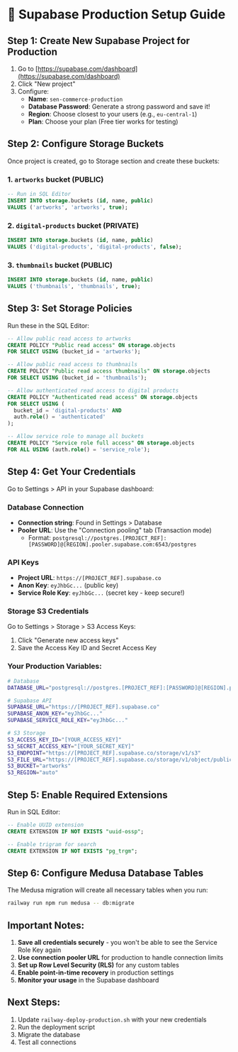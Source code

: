 # 🚀 Supabase Production Setup Guide

## Step 1: Create New Supabase Project for Production

1. Go to [https://supabase.com/dashboard](https://supabase.com/dashboard)
2. Click "New project"
3. Configure:
   - **Name**: `sen-commerce-production`
   - **Database Password**: Generate a strong password and save it!
   - **Region**: Choose closest to your users (e.g., `eu-central-1`)
   - **Plan**: Choose your plan (Free tier works for testing)

## Step 2: Configure Storage Buckets

Once project is created, go to Storage section and create these buckets:

### 1. `artworks` bucket (PUBLIC)
```sql
-- Run in SQL Editor
INSERT INTO storage.buckets (id, name, public) 
VALUES ('artworks', 'artworks', true);
```

### 2. `digital-products` bucket (PRIVATE)
```sql
INSERT INTO storage.buckets (id, name, public) 
VALUES ('digital-products', 'digital-products', false);
```

### 3. `thumbnails` bucket (PUBLIC)
```sql
INSERT INTO storage.buckets (id, name, public) 
VALUES ('thumbnails', 'thumbnails', true);
```

## Step 3: Set Storage Policies

Run these in the SQL Editor:

```sql
-- Allow public read access to artworks
CREATE POLICY "Public read access" ON storage.objects
FOR SELECT USING (bucket_id = 'artworks');

-- Allow public read access to thumbnails  
CREATE POLICY "Public read access thumbnails" ON storage.objects
FOR SELECT USING (bucket_id = 'thumbnails');

-- Allow authenticated read access to digital products
CREATE POLICY "Authenticated read access" ON storage.objects
FOR SELECT USING (
  bucket_id = 'digital-products' AND 
  auth.role() = 'authenticated'
);

-- Allow service role to manage all buckets
CREATE POLICY "Service role full access" ON storage.objects
FOR ALL USING (auth.role() = 'service_role');
```

## Step 4: Get Your Credentials

Go to Settings > API in your Supabase dashboard:

### Database Connection
- **Connection string**: Found in Settings > Database
- **Pooler URL**: Use the "Connection pooling" tab (Transaction mode)
  - Format: `postgresql://postgres.[PROJECT_REF]:[PASSWORD]@[REGION].pooler.supabase.com:6543/postgres`

### API Keys
- **Project URL**: `https://[PROJECT_REF].supabase.co`
- **Anon Key**: `eyJhbGc...` (public key)
- **Service Role Key**: `eyJhbGc...` (secret key - keep secure!)

### Storage S3 Credentials
Go to Settings > Storage > S3 Access Keys:
1. Click "Generate new access keys"
2. Save the Access Key ID and Secret Access Key

### Your Production Variables:
```bash
# Database
DATABASE_URL="postgresql://postgres.[PROJECT_REF]:[PASSWORD]@[REGION].pooler.supabase.com:6543/postgres"

# Supabase API
SUPABASE_URL="https://[PROJECT_REF].supabase.co"
SUPABASE_ANON_KEY="eyJhbGc..."
SUPABASE_SERVICE_ROLE_KEY="eyJhbGc..."

# S3 Storage
S3_ACCESS_KEY_ID="[YOUR_ACCESS_KEY]"
S3_SECRET_ACCESS_KEY="[YOUR_SECRET_KEY]"
S3_ENDPOINT="https://[PROJECT_REF].supabase.co/storage/v1/s3"
S3_FILE_URL="https://[PROJECT_REF].supabase.co/storage/v1/object/public/"
S3_BUCKET="artworks"
S3_REGION="auto"
```

## Step 5: Enable Required Extensions

Run in SQL Editor:
```sql
-- Enable UUID extension
CREATE EXTENSION IF NOT EXISTS "uuid-ossp";

-- Enable trigram for search
CREATE EXTENSION IF NOT EXISTS "pg_trgm";
```

## Step 6: Configure Medusa Database Tables

The Medusa migration will create all necessary tables when you run:
```bash
railway run npm run medusa -- db:migrate
```

## Important Notes:

1. **Save all credentials securely** - you won't be able to see the Service Role Key again
2. **Use connection pooler URL** for production to handle connection limits
3. **Set up Row Level Security (RLS)** for any custom tables
4. **Enable point-in-time recovery** in production settings
5. **Monitor your usage** in the Supabase dashboard

## Next Steps:
1. Update `railway-deploy-production.sh` with your new credentials
2. Run the deployment script
3. Migrate the database
4. Test all connections